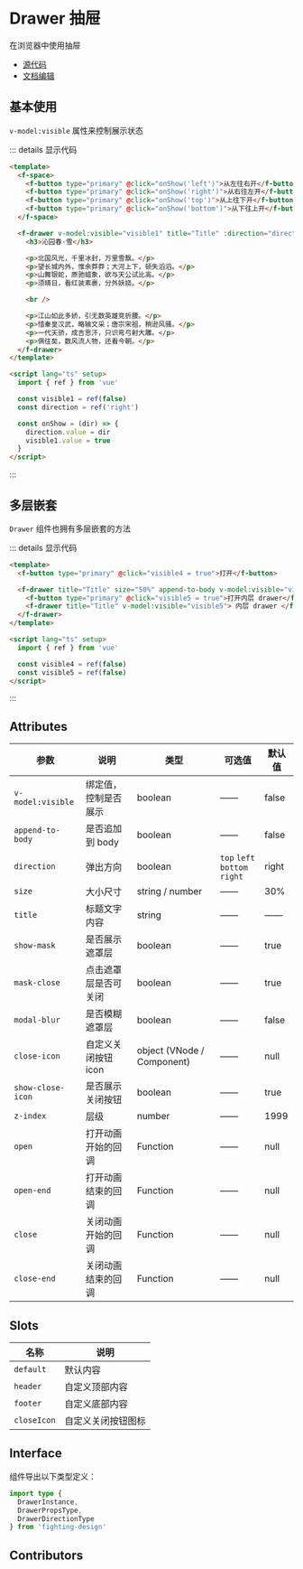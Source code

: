 # Drawer 抽屉

在浏览器中使用抽屉

- [源代码](https://github.com/FightingDesign/fighting-design/tree/master/packages/fighting-design/drawer)
- [文档编辑](https://github.com/FightingDesign/fighting-design/blob/master/docs/docs/components/drawer.md)

## 基本使用

`v-model:visible` 属性来控制展示状态

<demo1-vue />

::: details 显示代码

```html
<template>
  <f-space>
    <f-button type="primary" @click="onShow('left')">从左往右开</f-button>
    <f-button type="primary" @click="onShow('right')">从右往左开</f-button>
    <f-button type="primary" @click="onShow('top')">从上往下开</f-button>
    <f-button type="primary" @click="onShow('bottom')">从下往上开</f-button>
  </f-space>

  <f-drawer v-model:visible="visible1" title="Title" :direction="direction">
    <h3>沁园春·雪</h3>

    <p>北国风光，千里冰封，万里雪飘。</p>
    <p>望长城内外，惟余莽莽；大河上下，顿失滔滔。</p>
    <p>山舞银蛇，原驰蜡象，欲与天公试比高。</p>
    <p>须晴日，看红装素裹，分外妖娆。</p>

    <br />

    <p>江山如此多娇，引无数英雄竞折腰。</p>
    <p>惜秦皇汉武，略输文采；唐宗宋祖，稍逊风骚。</p>
    <p>一代天骄，成吉思汗，只识弯弓射大雕。</p>
    <p>俱往矣，数风流人物，还看今朝。</p>
  </f-drawer>
</template>

<script lang="ts" setup>
  import { ref } from 'vue'

  const visible1 = ref(false)
  const direction = ref('right')

  const onShow = (dir) => {
    direction.value = dir
    visible1.value = true
  }
</script>
```

:::

## 多层嵌套

`Drawer` 组件也拥有多层嵌套的方法

<demo2-vue />

::: details 显示代码

```html
<template>
  <f-button type="primary" @click="visible4 = true">打开</f-button>

  <f-drawer title="Title" size="50%" append-to-body v-model:visible="visible4">
    <f-button type="primary" @click="visible5 = true">打开内层 drawer</f-button>
    <f-drawer title="Title" v-model:visible="visible5"> 内层 drawer </f-drawer>
  </f-drawer>
</template>

<script lang="ts" setup>
  import { ref } from 'vue'

  const visible4 = ref(false)
  const visible5 = ref(false)
</script>
```

:::

## Attributes

| 参数              | 说明                 | 类型                       | 可选值                               | 默认值 |
| ----------------- | -------------------- | -------------------------- | ------------------------------------ | ------ |
| `v-model:visible` | 绑定值，控制是否展示 | boolean                    | ——                                   | false  |
| `append-to-body`  | 是否追加到 body      | boolean                    | ——                                   | false  |
| `direction`       | 弹出方向             | boolean                    | `top` `left` <br /> `bottom` `right` | right  |
| `size`            | 大小尺寸             | string / number            | ——                                   | 30%    |
| `title`           | 标题文字内容         | string                     | ——                                   | ——     |
| `show-mask`       | 是否展示遮罩层       | boolean                    | ——                                   | true   |
| `mask-close`      | 点击遮罩层是否可关闭 | boolean                    | ——                                   | true   |
| `modal-blur`      | 是否模糊遮罩层       | boolean                    | ——                                   | false  |
| `close-icon`      | 自定义关闭按钮 icon  | object (VNode / Component) | ——                                   | null   |
| `show-close-icon` | 是否展示关闭按钮     | boolean                    | ——                                   | true   |
| `z-index`         | 层级                 | number                     | ——                                   | 1999   |
| `open`            | 打开动画开始的回调   | Function                   | ——                                   | null   |
| `open-end`        | 打开动画结束的回调   | Function                   | ——                                   | null   |
| `close`           | 关闭动画开始的回调   | Function                   | ——                                   | null   |
| `close-end`       | 关闭动画结束的回调   | Function                   | ——                                   | null   |

## Slots

| 名称        | 说明               |
| ----------- | ------------------ |
| `default`   | 默认内容           |
| `header`    | 自定义顶部内容     |
| `footer`    | 自定义底部内容     |
| `closeIcon` | 自定义关闭按钮图标 |

## Interface

组件导出以下类型定义：

```ts
import type {
  DrawerInstance,
  DrawerPropsType,
  DrawerDirectionType
} from 'fighting-design'
```

## Contributors

<a href="https://github.com/Tyh2001" target="_blank">
  <f-avatar round src="https://avatars.githubusercontent.com/u/73180970?v=4" />
</a>

<a href="https://github.com/wang-zhixin" target="_blank">
  <f-avatar round src="https://avatars.githubusercontent.com/u/50623519?v=4" />
</a>

<script setup lang="ts">
  import demo1Vue from './_demos/drawer/demo1.vue'
  import demo2Vue from './_demos/drawer/demo2.vue'
</script>
